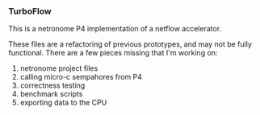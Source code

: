 ### TurboFlow ###
This is a netronome P4 implementation of a netflow accelerator. 

These files are a refactoring of previous prototypes, and may not be fully functional. 
There are a few pieces missing that I'm working on: 

1. netronome project files
2. calling micro-c sempahores from P4
3. correctness testing
4. benchmark scripts
5. exporting data to the CPU
